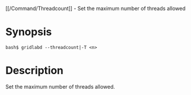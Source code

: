 [[/Command/Threadcount]] -  Set the maximum number of threads allowed

# Synopsis
~~~
bash$ gridlabd --threadcount|-T <n>                                    
~~~

# Description

 Set the maximum number of threads allowed.

